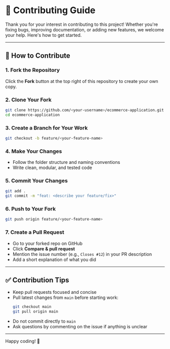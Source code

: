 # 🤝 Contributing Guide

Thank you for your interest in contributing to this project! Whether you're fixing bugs, improving documentation, or adding new features, we welcome your help. Here's how to get started.

---

## 🚀 How to Contribute

### 1. Fork the Repository
Click the **Fork** button at the top right of this repository to create your own copy.

### 2. Clone Your Fork
```bash
git clone https://github.com/<your-username>/ecommerce-application.git
cd ecommerce-application
```

### 3. Create a Branch for Your Work
```bash
git checkout -b feature/<your-feature-name>
```

### 4. Make Your Changes
- Follow the folder structure and naming conventions
- Write clean, modular, and tested code

### 5. Commit Your Changes
```bash
git add .
git commit -m "feat: <describe your feature/fix>"
```

### 6. Push to Your Fork
```bash
git push origin feature/<your-feature-name>
```

### 7. Create a Pull Request
- Go to your forked repo on GitHub
- Click **Compare & pull request**
- Mention the issue number (e.g., `Closes #12`) in your PR description
- Add a short explanation of what you did

---

## ✅ Contribution Tips

- Keep pull requests focused and concise
- Pull latest changes from `main` before starting work:
  ```bash
  git checkout main
  git pull origin main
  ```
- Do not commit directly to `main`
- Ask questions by commenting on the issue if anything is unclear

---

Happy coding! 🎉
